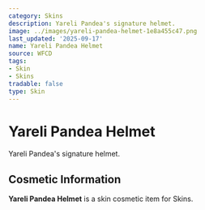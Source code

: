 ```yaml
---
category: Skins
description: Yareli Pandea's signature helmet.
image: ../images/yareli-pandea-helmet-1e8a455c47.png
last_updated: '2025-09-17'
name: Yareli Pandea Helmet
source: WFCD
tags:
- Skin
- Skins
tradable: false
type: Skin
---
```


# Yareli Pandea Helmet

Yareli Pandea's signature helmet.

## Cosmetic Information

**Yareli Pandea Helmet** is a skin cosmetic item for Skins.

